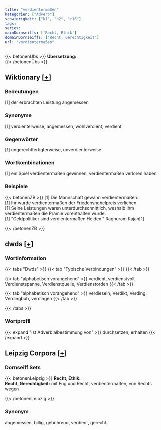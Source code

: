 ```yaml
---
title: "verdientermaßen"
kategorien: ["Adverb"]
schwierigkeit: ["k1", "h2", "r16"]
tags:
series:
mainDornseiffs: ['Recht, Ethik']
domainDornseiffs: ['Recht, Gerechtigkeit']
url: "verdientermaßen"
---
```


{{< betonenÜbs >}}
**Übersetzung:**  
{{< /betonenÜbs >}}

## Wiktionary [[+](https://de.wiktionary.org/wiki/verdientermaßen)]

### Bedeutungen
[1] der erbrachten Leistung angemessen  

### Synonyme
[1] verdienterweise, angemessen, wohlverdient, verdient  

### Gegenwörter
[1] ungerechtfertigterweise, unverdienterweise  

### Wortkombinationen
[1] ein Spiel verdientermaßen gewinnen, verdientermaßen verloren haben  

### Beispiele
{{< betonenZB >}}
[1] Die Mannschaft gewann verdientermaßen.  
[1] Ihr wurde verdientermaßen der Friedensnobelpreis verliehen.  
[1] Seine Leistungen waren unterdurchschnittlich, weshalb ihm verdientermaßen die Prämie vorenthalten wurde.  
[1] "Geldpolitiker sind verdientermaßen Helden." Raghuram Rajan[1]  

{{< /betonenZB >}}


## dwds [[+](https://www.dwds.de/wb/verdientermaßen)]

### Wortinformation
{{< tabs "Dwds" >}}
{{< tab "Typische Verbindungen" >}}
{{< /tab >}}

{{< tab "alphabetisch vorangehend" >}}
verdient, verdienstvoll, Verdienstspanne, Verdienstquelle, Verdienstorden
{{< /tab >}}

{{< tab "alphabetisch vorangehend" >}}
verdieseln, Verdikt, Verding, Verdingbub, verdingen
{{< /tab >}}

{{< /tabs >}}

### Wortprofil
{{< expand "ist Adverbialbestimmung von" >}} durchsetzen, erhalten {{< /expand >}}

## Leipzig Corpora [[+](https://corpora.uni-leipzig.de/en/res?word=verdientermaßen&corpusId=deu_newscrawl-public_2018)]

### Dornseiff Sets
{{< betonenLeipzig >}}
**Recht, Ethik:**  
**Recht, Gerechtigkeit:** mit Fug und Recht, verdientermaßen, von Rechts wegen  

{{< /betonenLeipzig >}}

### Synonym
abgemessen, billig, gebührend, verdient, gerecht

